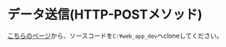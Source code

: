 ﻿# データ送信(HTTP-POSTメソッド)

[こちらのページ](https://classroom.github.com/a/LVQv1Bpr)から、ソースコードを`C:¥web_app_dev`へcloneしてください。
